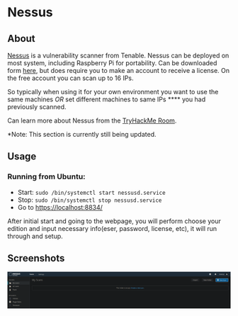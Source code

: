 # Nessus

## About

[Nessus](https://www.tenable.com/products/nessus) is a vulnerability scanner from Tenable. Nessus can be deployed on most system, including Raspberry Pi for portability. Can be downloaded form [here](https://www.tenable.com/downloads/nessus?loginAttempted=true), but does require you to make an account to receive a license. On the free account you can scan up to 16 IPs.

So typically when using it for your own environment you want to use the same machines _OR_ set different machines to same IPs **** you had previously scanned.

Can learn more about Nessus from the [TryHackMe Room](https://tryhackme.com/room/rpnessusredux).



\*Note: This section is currently still being updated.

## Usage

### Running from Ubuntu:

* Start: `sudo /bin/systemctl start nessusd.service`
* Stop: `sudo /bin/systemctl stop nessusd.service`
* Go to [https://localhost:8834/](https://localhost:8834/)

After initial start and going to the webpage, you will perform choose your edition and input necessary info(eser, password, license, etc), it will run through and setup.

## Screenshots

![Initial Main Screen](<../../../.gitbook/assets/image (53).png>)
